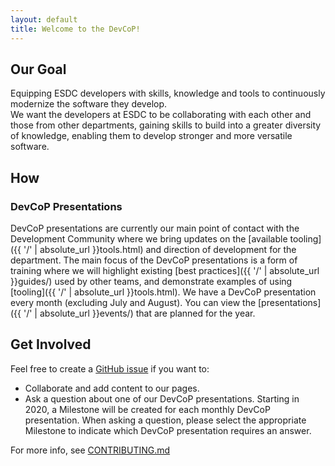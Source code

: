 ```yaml
---
layout: default
title: Welcome to the DevCoP!
---
```


## Our Goal

Equipping ESDC developers with skills, knowledge and tools to continuously modernize the software they develop.  
We want the developers at ESDC to be collaborating with each other and those from other departments, gaining skills to build into a greater diversity of knowledge, enabling them to develop stronger and more versatile software.

## How

### DevCoP Presentations

DevCoP presentations are currently our main point of contact with the Development Community where we bring updates on the [available tooling]({{ '/' | absolute_url }}tools.html) and direction of development for the department. The main focus of the DevCoP presentations is a form of training where we will highlight existing [best practices]({{ '/' | absolute_url }}guides/) used by other teams, and demonstrate examples of using [tooling]({{ '/' | absolute_url }}tools.html).
We have a DevCoP presentation every month (excluding July and August). You can view the [presentations]({{ '/' | absolute_url }}events/) that are planned for the year.  

## Get Involved

Feel free to create a [GitHub issue](https://github.com/esdc-devcop/esdc-devcop.github.io/issues/new/choose) if you want to:

- Collaborate and add content to our pages.
- Ask a question about one of our DevCoP presentations. Starting in 2020, a Milestone will be created for each monthly DevCoP presentation. When asking a question, please select the appropriate Milestone to indicate which DevCoP presentation requires an answer.

For more info, see [CONTRIBUTING.md](https://github.com/esdc-devcop/esdc-devcop.github.io/blob/master/CONTRIBUTING.md)
